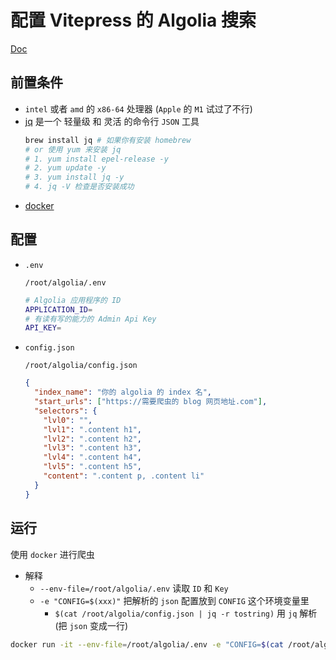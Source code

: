# 配置 Vitepress 的 Algolia 搜索

[Doc](https://docsearch.algolia.com/docs/legacy/run-your-own/)

## 前置条件

- `intel` 或者 `amd` 的 `x86-64` 处理器 (`Apple` 的 `M1` 试过了不行)
- [jq](https://stedolan.github.io/jq/) 是一个 轻量级 和 灵活 的命令行 `JSON` 工具
  ```sh
  brew install jq # 如果你有安装 homebrew
  # or 使用 yum 来安装 jq
  # 1. yum install epel-release -y
  # 2. yum update -y
  # 3. yum install jq -y
  # 4. jq -V 检查是否安装成功
  ```
- [docker](https://www.docker.com/)

## 配置

- `.env`

  `/root/algolia/.env`

  ```sh
  # Algolia 应用程序的 ID
  APPLICATION_ID=
  # 有读有写的能力的 Admin Api Key
  API_KEY=
  ```

- `config.json`

  `/root/algolia/config.json`

  ```json
  {
    "index_name": "你的 algolia 的 index 名",
    "start_urls": ["https://需要爬虫的 blog 网页地址.com"],
    "selectors": {
      "lvl0": "",
      "lvl1": ".content h1",
      "lvl2": ".content h2",
      "lvl3": ".content h3",
      "lvl4": ".content h4",
      "lvl5": ".content h5",
      "content": ".content p, .content li"
    }
  }
  ```

## 运行

使用 `docker` 进行爬虫

- 解释
  - `--env-file=/root/algolia/.env` 读取 `ID` 和 `Key`
  - `-e "CONFIG=$(xxx)"` 把解析的 `json` 配置放到 `CONFIG` 这个环境变量里
    - `$(cat /root/algolia/config.json | jq -r tostring)` 用 `jq` 解析 (把 `json` 变成一行)

```sh
docker run -it --env-file=/root/algolia/.env -e "CONFIG=$(cat /root/algolia/config.json | jq -r tostring)" algolia/docsearch-scraper
```
